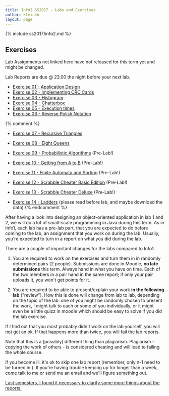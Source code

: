 ```yaml
---
title: Info2 SS2017 - Labs and Exercises
author: kleinen
layout: page
---
```

{% include ss2017/info2.md %}

## Exercises
Lab Assignments not linked here have not released for this term yet and might be changed.

Lab Reports are due @ 23.00 the night before your next lab.
* [Exercise 01 - Application Design](lab-01)
* [Exercise 02 - Implementing CRC Cards](lab-02)
* [Exercise 03 - Histogram](lab-03)
* [Exercise 04 - Chatterbox](lab-04)
* [Exercise 05 - Execution times](lab-05)
* [Exercise 06 - Reverse Polish Notation](lab-06)

{% comment %}

* [Exercise 07 - Recursive Triangles](lab-07)
* [Exercise 08 - Eight Queens](lab-08)
* [Exercise 09 - Probabilistic Algorithms](lab-09) (Pre-Lab!)
* [Exercise 10 - Getting from A to B](lab-10) (Pre-Lab!)
* [Exercise 11 - Finite Automata and Sorting](lab-11) (Pre-Lab!)
* [Exercise 12 - Scrabble Cheater Basic Edition](lab-12) (Pre-Lab!)
* [Exercise 13 - Scrabble Cheater Deluxe](lab-13) (Pre-Lab!)


* [Exercise 14 - Ladders](lab-14) (please read before lab, and maybe download the data)
{% endcomment %}


After having a look into designing an object-oriented application in lab 1 and 2, we will do a lot of small-scale programming in Java during this term. As in Info1, each lab has a pre-lab part, that you are expected to do before coming to the lab, an assignment that you work on during the lab. Usually, you're expected to turn in a report on what you did during the lab.

There are a couple of important changes for the labs compared to Info1:

1. You are required to work on the exercises and turn them in in randomly determined pairs (2 people). Submissions are done in Moodle, **no late submissions** this term. Always hand in what you have on time. Each of the two members in a pair hand in the same report; if only your pair uploads it, you won't get points for it.

1. You are required to be able to present/explain your work **in the following lab** ("review"). How this is done will change from lab to lab, depending on the topic of the lab: one of you might be randomly chosen to present the work, I might talk to each or some of you individually, or it might even be a little quizz in moodle which should be easy to solve if you did the lab exercise.

If I find out that you most probably didn't work on the lab yourself, you will not get an ok. If that happens more than twice, you will fail the lab reports.

Note that this is a (possibly) different thing than plagiarism. Plagiarism - copying the work of others - is considered cheating and will lead to failing the whole course.

If you become ill, it's ok to skip one lab report (remember, only n-1 need to be turned in.). If you're having trouble keeping up for longer than a week, come talk to me or send me an email and we'll figure something out.

[Last semesters, I found it necessary to clarify some more things about the reports.]({{site.baseurl}}general/guideline)
